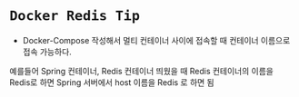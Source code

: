 # `Docker Redis Tip`

- Docker-Compose 작성해서 멀티 컨테이너 사이에 접속할 때 컨테이너 이름으로 접속 가능하다.

예를들어 Spring 컨테이너, Redis 컨테이너 띄웠을 때 Redis 컨테이너의 이름을 Redis로 하면 Spring 서버에서 host 이름을 Redis 로 하면 됨